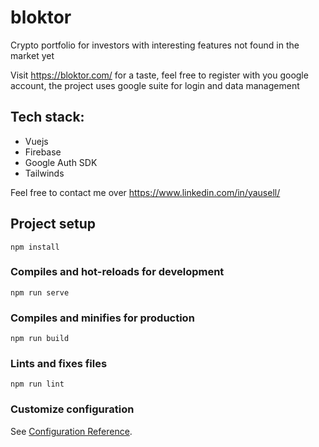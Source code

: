 # bloktor
Crypto portfolio for investors with interesting features not found in the market yet

Visit https://bloktor.com/ for a taste, feel free to register with you google account, the project uses google suite for login and data management

## Tech stack:

- Vuejs
- Firebase
- Google Auth SDK
- Tailwinds

Feel free to contact me over https://www.linkedin.com/in/yausell/

## Project setup
```
npm install
```

### Compiles and hot-reloads for development
```
npm run serve
```

### Compiles and minifies for production
```
npm run build
```

### Lints and fixes files
```
npm run lint
```

### Customize configuration
See [Configuration Reference](https://cli.vuejs.org/config/).
